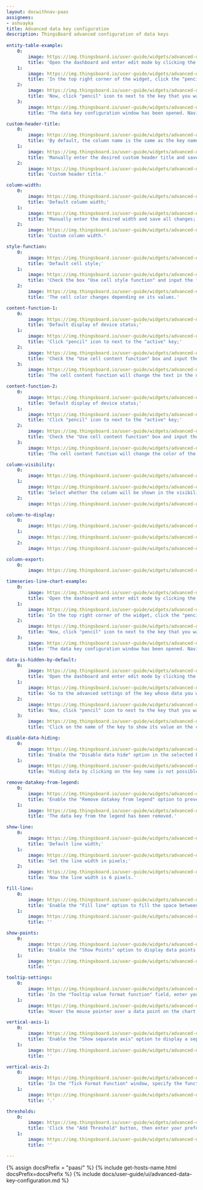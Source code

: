 ```yaml
---
layout: docwithnav-paas
assignees:
- ashvayka
title: Advanced data key configuration
description: ThingsBoard advanced configuration of data keys
  
entity-table-example:
    0:
        image: https://img.thingsboard.io/user-guide/widgets/advanced-data-key/entity-table-example-1-pe.png
        title: 'Open the dashboard and enter edit mode by clicking the button in the top right corner of the screen;'
    1:
        image: https://img.thingsboard.io/user-guide/widgets/advanced-data-key/entity-table-example-2-pe.png
        title: 'In the top right corner of the widget, click the "pencil" icon to open the widget editing window;'
    2:
        image: https://img.thingsboard.io/user-guide/widgets/advanced-data-key/entity-table-example-3-pe.png
        title: 'Now, click "pencil" icon to next to the key that you want to edit;'
    3:
        image: https://img.thingsboard.io/user-guide/widgets/advanced-data-key/entity-table-example-4-pe.png
        title: 'The data key configuration window has been opened. Navigate to the "Advanced" tab to open advanced data key configuration.'

custom-header-title:
    0:
        image: https://img.thingsboard.io/user-guide/widgets/advanced-data-key/custom-header-title-1-pe.png
        title: 'By default, the column name is the same as the key name;'
    1:
        image: https://img.thingsboard.io/user-guide/widgets/advanced-data-key/custom-header-title-3-pe.png
        title: 'Manually enter the desired custom header title and save all changes;'
    2:
        image: https://img.thingsboard.io/user-guide/widgets/advanced-data-key/custom-header-title-4-pe.png
        title: 'Custom header title.'

column-width:
    0:
        image: https://img.thingsboard.io/user-guide/widgets/advanced-data-key/column-width-3-pe.png
        title: 'Default column width;'
    1:
        image: https://img.thingsboard.io/user-guide/widgets/advanced-data-key/column-width-1-pe.png
        title: 'Manually enter the desired width and save all changes;'
    2:
        image: https://img.thingsboard.io/user-guide/widgets/advanced-data-key/column-width-2-pe.png
        title: 'Custom column width.'

style-function:
    0:
        image: https://img.thingsboard.io/user-guide/widgets/advanced-data-key/style-function-3-pe.png
        title: 'Default cell style;'
    1:
        image: https://img.thingsboard.io/user-guide/widgets/advanced-data-key/style-function-1-pe.png
        title: 'Check the box "Use cell style function" and input the function in the "Cell style function" field and save all changes;'
    2:
        image: https://img.thingsboard.io/user-guide/widgets/advanced-data-key/style-function-2-pe.png
        title: 'The cell color changes depending on its values.'

content-function-1:
    0:
        image: https://img.thingsboard.io/user-guide/widgets/advanced-data-key/content-function-1-pe.png
        title: 'Default display of device status;'
    1:
        image: https://img.thingsboard.io/user-guide/widgets/advanced-data-key/content-function-2-pe.png
        title: 'Click "pencil" icon to next to the "active" key;'
    2:
        image: https://img.thingsboard.io/user-guide/widgets/advanced-data-key/content-function-3-pe.png
        title: 'Check the "Use cell content function" box and input the function in the "Cell content function" field and save all changes.'
    3:
        image: https://img.thingsboard.io/user-guide/widgets/advanced-data-key/content-function-4-pe.png
        title: 'The cell content function will change the text in the device name row based on the device&#39;s status.'

content-function-2:
    0:
        image: https://img.thingsboard.io/user-guide/widgets/advanced-data-key/content-function-1-pe.png
        title: 'Default display of device status;'
    1:
        image: https://img.thingsboard.io/user-guide/widgets/advanced-data-key/content-function-2-pe.png
        title: 'Click "pencil" icon to next to the "active" key;'
    2:
        image: https://img.thingsboard.io/user-guide/widgets/advanced-data-key/content-function-5-pe.png
        title: 'Check the "Use cell content function" box and input the function in the "Cell content function" field and save all changes;'
    3:
        image: https://img.thingsboard.io/user-guide/widgets/advanced-data-key/content-function-6-pe.png
        title: 'The cell content function will change the color of the icon in the device name row based on the device&#39;s status.'

column-visibility:
    0:
        image: https://img.thingsboard.io/user-guide/widgets/advanced-data-key/column-visibility-3-pe.png
    1:
        image: https://img.thingsboard.io/user-guide/widgets/advanced-data-key/column-visibility-1-pe.png
        title: 'Select whether the column will be shown in the visibility selection menu so that clients without permissions will not be able to hide it.'
    2:
        image: https://img.thingsboard.io/user-guide/widgets/advanced-data-key/column-visibility-2-pe.png

column-to-display:
    0:
        image: https://img.thingsboard.io/user-guide/widgets/advanced-data-key/column-to-display-1-pe.png
    1:
        image: https://img.thingsboard.io/user-guide/widgets/advanced-data-key/column-to-display-2-pe.png
    2:
        image: https://img.thingsboard.io/user-guide/widgets/advanced-data-key/column-to-display-3-pe.png

column-export:
    0:
        image: https://img.thingsboard.io/user-guide/widgets/advanced-data-key/column-export-1-pe.png

timeseries-line-chart-example:
    0:
        image: https://img.thingsboard.io/user-guide/widgets/advanced-data-key/timeseries-line-chart-example-1-pe.png
        title: 'Open the dashboard and enter edit mode by clicking the button in the top right corner of the screen.;'
    1:
        image: https://img.thingsboard.io/user-guide/widgets/advanced-data-key/timeseries-line-chart-example-2-pe.png
        title: 'In the top right corner of the widget, click the "pencil" icon to open the widget editing window;'
    2:
        image: https://img.thingsboard.io/user-guide/widgets/advanced-data-key/timeseries-line-chart-example-3-pe.png
        title: 'Now, click "pencil" icon to next to the key that you want to edit;'
    3:
        image: https://img.thingsboard.io/user-guide/widgets/advanced-data-key/timeseries-line-chart-example-4-pe.png
        title: 'The data key configuration window has been opened. Navigate to the "Advanced" tab to open advanced data key configuration.'

data-is-hidden-by-default:
    0:
        image: https://img.thingsboard.io/user-guide/widgets/advanced-data-key/data-is-hidden-by-default-1-pe.png
        title: 'Open the dashboard and enter edit mode by clicking the button in the top right corner of the screen.;'
    1:
        image: https://img.thingsboard.io/user-guide/widgets/advanced-data-key/data-is-hidden-by-default-2-pe.png
        title: 'Go to the advanced settings of the key whose data you want to hide on the chart by default, and enable "Data is hidden by default";'
    2:
        image: https://img.thingsboard.io/user-guide/widgets/advanced-data-key/data-is-hidden-by-default-3-pe.png
        title: 'Now, click "pencil" icon to next to the key that you want to edit;'
    3:
        image: https://img.thingsboard.io/user-guide/widgets/advanced-data-key/data-is-hidden-by-default-4-pe.png
        title: 'Click on the name of the key to show its value on the chart again.'

disable-data-hiding:
    0:
        image: https://img.thingsboard.io/user-guide/widgets/advanced-data-key/disable-data-hiding-1-pe.png
        title: 'Enable the "Disable data hide" option in the selected key so that you and your users cannot hide the data on the chart by clicking on the key name;'
    1:
        image: https://img.thingsboard.io/user-guide/widgets/advanced-data-key/disable-data-hiding-2-pe.png
        title: 'Hiding data by clicking on the key name is not possible.'

remove-datakey-from-legend:
    0:
        image: https://img.thingsboard.io/user-guide/widgets/advanced-data-key/remove-datakey-from-legend-1-pe.png
        title: 'Enable the "Remove datakey from legend" option to prevent the selected key from being displayed in the legend;'
    1:
        image: https://img.thingsboard.io/user-guide/widgets/advanced-data-key/remove-datakey-from-legend-2-pe.png
        title: 'The data key from the legend has been removed.'

show-line:
    0:
        image: https://img.thingsboard.io/user-guide/widgets/advanced-data-key/show-line-1-pe.png
        title: 'Default line width;'
    1:
        image: https://img.thingsboard.io/user-guide/widgets/advanced-data-key/show-line-2-pe.png
        title: 'Set the line width in pixels;'
    2:
        image: https://img.thingsboard.io/user-guide/widgets/advanced-data-key/show-line-3-pe.png
        title: 'Now the line width is 6 pixels.'

fill-line:
    0:
        image: https://img.thingsboard.io/user-guide/widgets/advanced-data-key/fill-line-1-pe.png
        title: 'Enable the "Fill line" option to fill the space between the line and the bottom border of the chart. You can also specify the opacity of the fill in the range of 0 to 1.'
    1:
        image: https://img.thingsboard.io/user-guide/widgets/advanced-data-key/fill-line-2-pe.png
        title: ''

show-points:
    0:
        image: https://img.thingsboard.io/user-guide/widgets/advanced-data-key/show-points-1-pe.png
        title: 'Enable the "Show Points" option to display data points on the chart. Specify the line width of points (px), radius of points (px), and point shape of the points.'
    1:
        image: https://img.thingsboard.io/user-guide/widgets/advanced-data-key/show-points-2-pe.png
        title: ''

tooltip-settings:
    0:
        image: https://img.thingsboard.io/user-guide/widgets/advanced-data-key/tooltip-settings-1-pe.png
        title: 'In the "Tooltip value format function" field, enter your tooltip function;'
    1:
        image: https://img.thingsboard.io/user-guide/widgets/advanced-data-key/tooltip-settings-2-pe.png
        title: 'Hover the mouse pointer over a data point on the chart to see the customized tooltip content.'

vertical-axis-1:
    0:
        image: https://img.thingsboard.io/user-guide/widgets/advanced-data-key/vertical-axis-1-pe.png
        title: 'Enable the "Show separate axis" option to display a separate axis for this data key. For this axis, you can set your own title, minimum and maximum values of the scale, specify the number of decimal places, and the step size between ticks on the vertical axis.'
    1:
        image: https://img.thingsboard.io/user-guide/widgets/advanced-data-key/vertical-axis-2-pe.png
        title: ''

vertical-axis-2:
    0:
        image: https://img.thingsboard.io/user-guide/widgets/advanced-data-key/vertical-axis-3-pe.png
        title: 'In the "Tick Format Function" window, specify the function that will format the value to be displayed as Y axis tick.'
    1:
        image: https://img.thingsboard.io/user-guide/widgets/advanced-data-key/vertical-axis-4-pe.png
        title: '.'

thresholds:
    0:
        image: https://img.thingsboard.io/user-guide/widgets/advanced-data-key/thresholds-1-pe.png
        title: 'Click the "Add Threshold" button, then enter your preferred threshold value and set the color and line width.'
    1:
        image: https://img.thingsboard.io/user-guide/widgets/advanced-data-key/thresholds-2-pe.png
        title: ''

---
```


{% assign docsPrefix = "paas/" %}
{% include get-hosts-name.html docsPrefix=docsPrefix %}
{% include docs/user-guide/ui/advanced-data-key-configuration.md %}